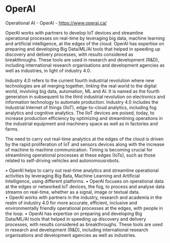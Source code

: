 # OperAI
Operational AI - OperAI - https://www.operai.ca/

OperAI works with partners to develop IoT devices and streamline operational processes on real-time by leveraging big data, machine learning and artificial intelligence, at the edges of the cloud. OperAI has expertise on preparing and developing Big Data/ML/AI tools that helped in speeding up discovery and delivery processes, with results considered as breakthroughs. These tools are used in research and development (R&D), including international research organisations and development agencies as well as industries, in light of industry 4.0.

Industry 4.0 refers to the current fourth industrial revolution where new technologies are all merging together, linking the real world to the digital world, involving big data, automation, ML and AI. It is named as the fourth generation in subsequent to the third industrial revolution on electronics and information technology to automate production. Industry 4.0 includes the Industrial Internet of things (IIoT), edge-to-cloud analytics, including fog analytics and cognitive analytics. The IIoT devices are poised, today, to increase production efficiency by optimizing and streamlining operations in the industrial equipment and machinery space as well as in factories and farms. 

The need to carry out real-time analytics at the edges of the cloud is driven by the rapid proliferation of IoT and sensors devices along with the increase of machine to machine communication. Timing is becoming crucial  for streamlining operational processes at these edges (IoTs), such as those related to self-driving vehicles and autonomous ​robots.

•	OperAI helps to carry out real-time analytics and streamline operational activities by leveraging Big Bata, Machine Learning and Artificial Intelligence, using different platforms. 
•	OperAI focuses on operational data at the edges or networked IoT devices, the fog, to process and analyse data streams on real-time, whether as a signal, image or textual data.     
•	OperAI works with partners in the industry, research and academia in the realm of industry 4.0 for more accurate, efficient, inclusive and environmentally friendly operational processes at the edges, with people in the loop.
•	OperAI has expertise on preparing and developing Big Data/ML/AI tools that helped in speeding up discovery and delivery processes, with results considered as breakthroughs. These tools are used in research and development (R&D), including international research organisations and development agencies as well as industries.

